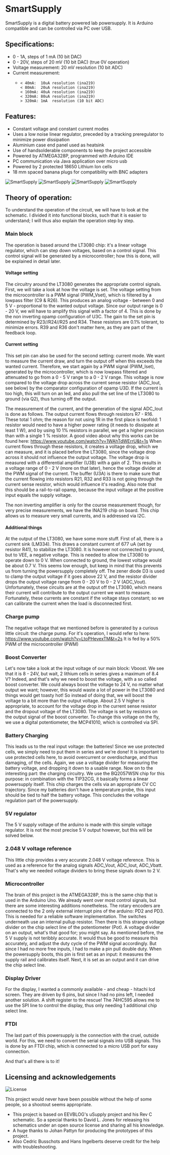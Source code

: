 # SmartSupply
SmartSupply is a digital battery powered lab powersupply. It is Arduino compatible and can be controlled via PC over USB.


## Specifications:
 * 0 - 1A,  steps of 1 mA  (10 bit DAC)
 * 0 - 20V, steps of 20 mV (10 bit DAC) (true 0V operation)
 * Voltage measurement: 20 mV resolution (10 bit ADC)
 * Current measurement: 
      -     < 40mA:  10uA resolution (ina219)
 			< 80mA:  20uA resolution (ina219)
 			< 160mA: 40uA resolution (ina219)
			< 320mA: 80uA resolution (ina219)
			> 320mA: 1mA  resolution (10 bit ADC)

## Features: 
 * Constant voltage and constant current modes
 * Uses a low noise linear regulator, preceded by a tracking preregulator to minimize power dissipation
 * Aluminium case end panel used as heatsink 
 * Use of handsolderable components to keep the project accessible 
 * Powered by ATMEGA328P, programmed with Arduino IDE
 * PC communication via Java application over micro usb
 * Powered by 2 protected 18650 Lithium Ion cells
 * 18 mm spaced banana plugs for compatibility with BNC adapters

![SmartSupply](https://github.com/ThomasVDD/SmartSupply/blob/master/Pictures/Front.jpg)
![SmartSupply](https://github.com/ThomasVDD/SmartSupply/blob/master/Pictures/Inside.jpg)
![SmartSupply](https://github.com/ThomasVDD/SmartSupply/blob/master/Pictures/Back.jpg)
![SmartSupply](https://github.com/ThomasVDD/SmartSupply/blob/master/Pictures/PC.jpg)

## Theory of operation: 

To understand the operation of the circuit, we will have to look at the schematic. I divided it into functional blocks, such that it is easier to understand; I will thus also explain the operation step by step. 

### Main block
The operation is based around the LT3080 chip: it's a linear voltage regulator, which can step down voltages, based on a control signal. This control signal will be generated by a microcontroller; how this is done, will be explained in detail later. 

#### Voltage setting
The circuitry around the LT3080 generates the appropriate control signals. First, we will take a look at how the voltage is set. 
The voltage setting from the microcontroller is a PWM signal (PWM_Vset), which is filtered by a lowpass filter (C9 & R26). This produces an analog voltage - between 0 and 5 V - proportional to the wanted output voltage. Since our output range is 0 - 20 V, we will have to amplify this signal with a factor of 4. This is done by the non inverting opamp configuration of U3C. The gain to the set pin is determined by R23//R24//R25 and R34. These resistors are 0.1% tolerant, to minimize errors. R39 and R36 don't matter here, as they are part of the feedback loop.


#### Current setting
This set pin can also be used for the second setting: current mode. We want to measure the current draw, and turn the output off when this exceeds the wanted current. Therefore, we start again by a PWM signal (PWM_Iset), generated by the microcontroller, which is now lowpass filtered and attenuated to go from a 0 - 5 V range to a 0 - 2 V range. This voltage is now compared to the voltage drop across the current sense resistor (ADC_Iout, see below) by the comparator configuration of opamp U3D. If the current is too high, this will turn on an led, and also pull the set line of the LT3080 to ground (via Q2), thus turning off the output.

The measurement of the current, and the generation of the signal ADC_Iout is done as follows. The output current flows through resistors R7 - R16. These total 1 ohm; the reason for not using 1R in the first place is twofold: 1 resistor would need to have a higher power rating (it needs to dissipate at least 1 W), and by using 10 1% resistors in parallel, we get a higher precision than with a single 1 % resistor. A good video about why this works can be found here: https://www.youtube.com/watch?v=1WAhTdWErrU&t=1s
When current flows through these resistors, it creates a voltage drop, which we can measure, and it is placed before the LT3080, since the voltage drop across it should not influence the output voltage. 
The voltage drop is measured with a differential amplifier (U3B) with a gain of 2. This results in a voltage range of 0 - 2 V (more on that later), hence the voltage divider at the PWM signal of the current. The buffer (U3A) is there to make sure that the current flowing into resistors R21, R32 and R33 is not going through the current sense resistor, which would influence it's reading. 
Also note that this should be a rail-to-rail opamp, because the input voltage at the positive input equals the supply voltage. 

The non inverting amplifier is only for the course measurement though, for very precise measurements, we have the INA219 chip on board. This chip allows us to measure very small currents, and is addressed via I2C. 

#### Additional things
At the output of the LT3080, we have some more stuff. First of all, there is a current sink (LM334). This draws a constant current of 677 uA (set by resistor R41), to stabilize the LT3080. It is however not connected to ground, but to VEE, a negative voltage. This is needed to allow the LT3080 to operate down to 0 V. When connected to ground, the lowest voltage would be about 0.7 V. This seems low enough, but keep in mind that this prevents us from turning the powersupply completely off. 
The zener diode D3 is used to clamp the output voltage if it goes above 22 V, and the resistor divider drops the output voltage range from 0 - 20 V to 0 - 2 V (ADC_Vout). 
Unfortunately, these circuits are at the output off the LT3080, which means their current will contribute to the output current we want to measure. Fortunately, these currents are constant if the voltage stays constant; so we can calibrate the current when the load is disconnected first. 

### Charge pump
The negative voltage that we mentioned before is generated by a curious little circuit: the charge pump. For it's operation, I would refer to here: https://www.youtube.com/watch?v=LtoPHevexTM&t=2s It is fed by a 50% PWM of the microcontroller (PWM)

### Boost Converter
Let's now take a look at the input voltage of our main block: Vboost. We see that it is 8 - 24V, but wait, 2 lithium cells in series gives a maximum of 8.4 V? Indeed, and that's why we need to boost the voltage, with a so called boost converter. We could always boost the voltage to 24 V, no matter what output we want; however, this would waste a lot of power in the LT3080 and things would get toasty hot! So instead of doing that, we will boost the voltage to a bit more than the output voltage. About 2.5 V higher is appropriate, to account for the voltage drop in the current sense resistor and the dropout voltage of the LT3080. 
The voltage is set by resistors on the output signal of the boost converter. To change this voltage on the fly, we use a digital potentiometer, the MCP41010, which is controlled via SPI. 

### Battery Charging
This leads us to the real input voltage: the batteries! Since we use protected cells, we simply need to put them in series and we're done! It is important to use protected cells here, to avoid overcurrent or overdischarge, and thus damaging, of the cells. 
Again, we use a voltage divider for measuring the battery voltage, and dropping it down to a usable range.
Now on to the interesting part: the charging circuitry. We use the BQ2057WSN chip for this purpose: in combination with the TIP32CG, it basically forms a linear powersupply itself. This chip charges the cells via an appropriate CV CC trajectory. Since my batteries don't have a temperature probe, this input should be tied to half the battery voltage. This concludes the voltage regulation part of the powersupply. 

### 5V regulator
The 5 V supply voltage of the arduino is made with this simple voltage regulator. It is not the most precise 5 V output however, but this will be solved below. 

### 2.048 V voltage reference
This little chip provides a very accurate 2.048 V voltage reference. This is used as a reference for the analog signals ADC_Vout, ADC_Iout, ADC_Vbatt. That's why we needed voltage dividers to bring these signals down to 2 V. 

### Microcontroller
The brain of this project is the ATMEGA328P, this is the same chip that is used in the Arduino Uno. We already went over most control signals, but there are some interesting additions nonetheless. The rotary encoders are connected to the 2 only external interrupt pins of the arduino: PD2 and PD3. This is needed for a reliable software implementation. The switches underneath use an internal pullup resistor. 
Then there is this strange voltage divider on the chip select line of the potentiometer (Pot). A voltage divider on an output, what's that good for; you might say. As mentioned before, the 5 V supply is not teribbly accurate. It would thus be good to measure this accurately, and adjust the duty cycle of the PWM signal accordingly. But since I had no more free inputs, I had to make a pin pull double duty. When the powersupply boots, this pin is first set as an input: it measures the supply rail and calibrates itself. Next, it is set as an output and it can drive the chip select line. 

### Display Driver
For the display, I wanted a commonly available - and cheap - hitachi lcd screen. They are driven by 6 pins, but since I had no pins left, I needed another solution. A shift register to the rescue! The 74HC595 allows me to use the SPI line to control the display, thus only needing 1 additional chip select line. 

### FTDI
The last part of this powersupply is the connection with the cruel, outside world. For this, we need to convert the serial signals into USB signals. This is done by an FTDI chip, which is connected to a micro USB port for easy connection.

And that's all there is to it! 

## Licensing and acknowledgements

![License](https://github.com/ThomasVDD/SmartSupply/blob/master/Pictures/License.PNG)

This project would never have been possible without the help of some people, so a shootout seems appropriate.
 * This project is based on EEVBLOG's uSupply project and his Rev C schematic. So a special thanks to David L. Jones for releasing his schematics under an open source license and sharing all his knowledge.
 * A huge thanks to Johan Pattyn for producing the prototypes of this project. 
 * Also Cedric Busschots and Hans Ingelberts deserve credit for the help with troubleshooting.
